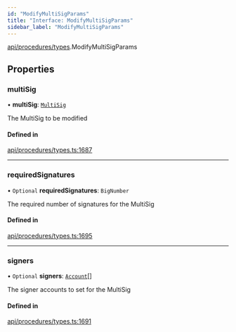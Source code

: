 ```yaml
---
id: "ModifyMultiSigParams"
title: "Interface: ModifyMultiSigParams"
sidebar_label: "ModifyMultiSigParams"
---
```


[api/procedures/types](../../../../../modules/API/Procedures/Types/Types.md).ModifyMultiSigParams

## Properties

### multiSig

• **multiSig**: [`MultiSig`](../../../../../classes/API/Entities/Account/MultiSig/MultiSig.md)

The MultiSig to be modified

#### Defined in

[api/procedures/types.ts:1687](https://github.com/PolymeshAssociation/polymesh-sdk/blob/8a9e72221/src/api/procedures/types.ts#L1687)

___

### requiredSignatures

• `Optional` **requiredSignatures**: `BigNumber`

The required number of signatures for the MultiSig

#### Defined in

[api/procedures/types.ts:1695](https://github.com/PolymeshAssociation/polymesh-sdk/blob/8a9e72221/src/api/procedures/types.ts#L1695)

___

### signers

• `Optional` **signers**: [`Account`](../../../../../classes/API/Entities/Account/Account.md)[]

The signer accounts to set for the MultiSig

#### Defined in

[api/procedures/types.ts:1691](https://github.com/PolymeshAssociation/polymesh-sdk/blob/8a9e72221/src/api/procedures/types.ts#L1691)
